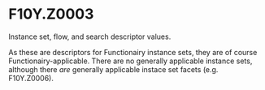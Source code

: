 # F10Y.Z0003
Instance set, flow, and search descriptor values.

As these are descriptors for Functionairy instance sets, they are of course Functionairy-applicable.
There are no generally applicable instance sets, although there *are* generally applicable instace set facets (e.g. F10Y.Z0006).